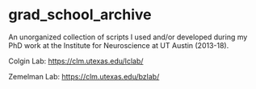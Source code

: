# grad_school_archive
An unorganized collection of scripts I used and/or developed during my PhD work at the Institute for Neuroscience at UT Austin (2013-18). 

Colgin Lab: https://clm.utexas.edu/lclab/

Zemelman Lab: https://clm.utexas.edu/bzlab/ 

